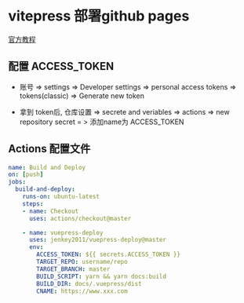# vitepress  部署github pages

[官方教程](https://vuepress.vuejs.org/zh/guide/deploy.html#github-pages)



## 配置 ACCESS_TOKEN

- 账号 => settings => Developer settings =>  personal access tokens => tokens(classic)
  => Generate new token 

- 拿到 token后, 仓库设置 => secrete and veriables => actions  => new repository secret
  = > 添加name为 ACCESS_TOKEN


## Actions 配置文件

```yaml
name: Build and Deploy
on: [push]
jobs:
  build-and-deploy:
    runs-on: ubuntu-latest
    steps:
    - name: Checkout
      uses: actions/checkout@master

    - name: vuepress-deploy
      uses: jenkey2011/vuepress-deploy@master
      env:
        ACCESS_TOKEN: ${{ secrets.ACCESS_TOKEN }}
        TARGET_REPO: username/repo
        TARGET_BRANCH: master
        BUILD_SCRIPT: yarn && yarn docs:build
        BUILD_DIR: docs/.vuepress/dist
        CNAME: https://www.xxx.com
```


